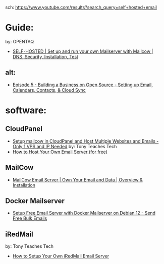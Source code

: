 sch: https://www.youtube.com/results?search_query=self+hosted+email

# Guide:
by: OPENTAQ
- [SELF-HOSTED | Set up and run your own Mailserver with Mailcow | DNS, Security, Installation, Test](https://youtu.be/_z6do5BSJmg)

## alt:
- [Episode 5 - Building a Business on Open Source - Setting up Email, Calendars, Contacts, & Cloud Sync](https://youtu.be/bzxNb_fcqnA)


# software:
## CloudPanel
- [Setup mailcow in CloudPanel and Host Multiple Websites and Emails - Only 1 VPS and IP Needed](https://youtu.be/CHLIfoAmMqg)
by: Tony Teaches Tech
- [How to Host Your Own Email Server (for free)](https://youtu.be/8G93NVWkXZk)

## MailCow
- [MailCow Email Server | Own Your Email and Data | Overview & Installation](https://youtu.be/t8quQ-LHxg0)

## Docker Mailserver
- [Setup Free Email Server with Docker Mailserver on Debian 12 - Send Free Bulk Emails](https://youtu.be/kdH5eSo3_fY)

## iRedMail
by: Tony Teaches Tech
- [How to Setup Your Own iRedMail Email Server](https://youtu.be/f2bjkZWpn7s)
